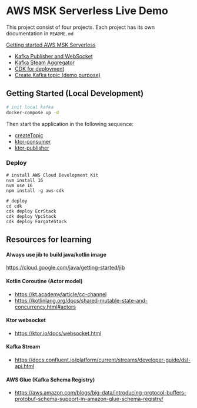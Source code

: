 # AWS MSK Serverless Live Demo

This project consist of four projects. Each project has its own documentation in `README.md` 

[Getting started AWS MSK Serverless](https://docs.aws.amazon.com/msk/latest/developerguide/serverless-getting-started.html)

- [Kafka Publisher and WebSocket](ktor-publisher)
- [Kafka Steam Aggregator](ktor-data-aggregator)
- [CDK for deployment](cdk)
- [Create Kafka topic (demo purpose)](kafka-topic-scripts)

## Getting Started (Local Development)

```bash
# init local kafka
docker-compose up -d
```
Then start the application in the following sequence:
- [createTopic](kafka-topic-scripts)
- [ktor-consumer](ktor-data-aggregator)
- [ktor-publisher](ktor-publisher)


### Deploy
```
# install AWS Cloud Development Kit
nvm install 16
nvm use 16
npm install -g aws-cdk

# deploy
cd cdk
cdk deploy EcrStack
cdk deploy VpcStack
cdk deploy FargateStack
```

## Resources for learning

#### Always use jib to build java/kotlin image
https://cloud.google.com/java/getting-started/jib

#### Kotlin Coroutine (Actor model)
- https://kt.academy/article/cc-channel
- https://kotlinlang.org/docs/shared-mutable-state-and-concurrency.html#actors

#### Ktor websocket
- https://ktor.io/docs/websocket.html

#### Kafka Stream
- https://docs.confluent.io/platform/current/streams/developer-guide/dsl-api.html

#### AWS Glue (Kafka Schema Registry)
- https://aws.amazon.com/blogs/big-data/introducing-protocol-buffers-protobuf-schema-support-in-amazon-glue-schema-registry/
